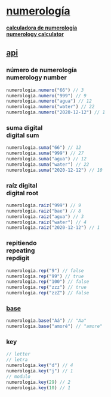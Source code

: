 # [numerología](https://ryanve.github.io/numerologia)

[<b>calculadora de numerología <br> numerology calculator</b>](https://ryanve.github.io/numerologia)

## [api](api.js)

### número de numerología <br> numerology number

```js
numerologia.numero("66") // 3
numerologia.numero("999") // 9
numerologia.numero("agua") // 12
numerologia.numero("water") // 22
numerologia.numero("2020-12-12") // 1
```

### suma digital <br> digital sum

```js
numerologia.suma("66") // 12
numerologia.suma("999") // 27
numerologia.suma("agua") // 12
numerologia.suma("water") // 22
numerologia.suma("2020-12-12") // 10
```

### raíz digital <br> digital root

```js
numerologia.raiz("999") // 9
numerologia.raiz("bae") // 8
numerologia.raiz("agua") // 3
numerologia.raiz("water") // 4
numerologia.raiz("2020-12-12") // 1
```

### repitiendo <br> repeating <br> repdigit

```js
numerologia.rep("9") // false
numerologia.rep("99") // true
numerologia.rep("100") // false
numerologia.rep("zzz") // true
numerologia.rep("zzZ") // false
```

### [base](../../pull/11)

```js
numerologia.base("Áá") // "Aa"
numerologia.base("amoré") // "amore"
```

### key

```js
// letter
// letra
numerologia.key("d") // 4
numerologia.key("j") // 1
// modulo
numerologia.key(29) // 2
numerologia.key(10) // 1
```
